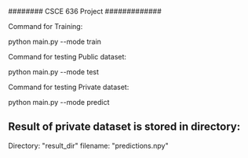 ######## CSCE 636 Project #############

Command for Training:

python main.py --mode train

Command for testing Public dataset:

python main.py --mode test

Command for testing Private dataset:

python main.py --mode predict

## Result of private dataset is stored in directory: 
Directory: "result_dir"
filename: "predictions.npy"